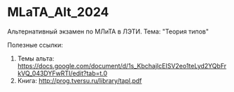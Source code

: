 # MLaTA_Alt_2024
Альтернативный экзамен по МЛиТА в ЛЭТИ. Тема: "Теория типов"

Полезные ссылки:
1. Темы альта: https://docs.google.com/document/d/1s_KbchajlcEISV2eo1teLyd2YQbFrkVQ_043DYFwRTI/edit?tab=t.0
2. Книга: http://prog.tversu.ru/library/tapl.pdf
